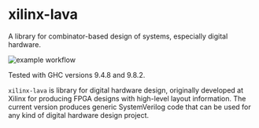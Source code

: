 # xilinx-lava
A library for combinator-based design of systems, especially digital hardware.

![example workflow](https://github.com/satnam6502/xilinx-lava/actions/workflows/haskell-ci.yml/badge.svg)

Tested with GHC versions 9.4.8 and 9.8.2.

`xilinx-lava` is library for digital hardware design, originally developed at Xilinx for producing FPGA designs with high-level layout information. The current version produces generic SystemVerilog code that can be used for any kind of digital hardware design project.

